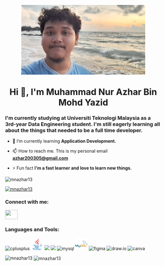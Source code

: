 <p align="center"><img align="center" alt="mnazhar13" width="400" src="Gambar Portfolio.jpg">

<h1 align="center">Hi 👋, I'm Muhammad Nur Azhar Bin Mohd Yazid</h1>
<h3 align="left">I'm currently studying at Universiti Teknologi Malaysia as a 3rd-year Data Engineering student. I'm still eagerly learning all about the things that needed to be a full time developer.</h3>

- 🌱 I’m currently learning **Application Development.**

- 📫 How to reach me. This is my personal email **azhar200305@gmail.com**

- ⚡ Fun fact **I'm a fast learner and love to learn new things.**

<p align="left"> <img src="https://komarev.com/ghpvc/?username=luqman08&label=Profile%20views&color=0e75b6&style=flat" alt="mnazhar13" /> </p>

<p align="left"> <a href="https://github.com/ryo-ma/github-profile-trophy"><img src="https://github-profile-trophy.vercel.app/?username=mnazhar13" alt="mnazhar13" /></a> </p>

<h3 align="left">Connect with me:</h3>
<p align="left">
<a href="https://www.linkedin.com/in/muhammad-nur-azhar-499b11256/" target="blank"><img align="center" src="https://raw.githubusercontent.com/rahuldkjain/github-profile-readme-generator/master/src/images/icons/Social/linked-in-alt.svg" alt="" height="30" width="40" /></a>
</p>

<h3 align="left">Languages and Tools:</h3>
<p align="left">
<img src="https://upload.wikimedia.org/wikipedia/commons/thumb/1/18/ISO_C%2B%2B_Logo.svg/180px-ISO_C%2B%2B_Logo.svg.png" alt="cplusplus" width="40" height="40"/>
<img src="https://raw.githubusercontent.com/devicons/devicon/master/icons/java/java-original.svg" alt="java" width="40" height="40"/>
<img src= "https://upload.wikimedia.org/wikipedia/commons/thumb/2/27/PHP-logo.svg/182px-PHP-logo.svg.png" height = 40>
<img src= "https://upload.wikimedia.org/wikipedia/commons/thumb/6/61/HTML5_logo_and_wordmark.svg/180px-HTML5_logo_and_wordmark.svg.png" height = 40> 
<img src="https://upload.wikimedia.org/wikipedia/commons/thumb/b/b2/Bootstrap_logo.svg/800px-Bootstrap_logo.svg.png" alt="mysql" width="50" height="40"/>
<img src="https://raw.githubusercontent.com/devicons/devicon/master/icons/mysql/mysql-original-wordmark.svg" alt="mysql" width="40" height="40"/>
<img src="https://www.vectorlogo.zone/logos/figma/figma-icon.svg" alt="figma" width="40" height="40"/>
<img src="https://upload.wikimedia.org/wikipedia/commons/thumb/3/3e/Diagrams.net_Logo.svg/768px-Diagrams.net_Logo.svg.png" alt="draw.io" width="40" height="40"/>
<img src="https://yt3.googleusercontent.com/M7S2_gnnaJT5buAfWW4tanX9NELz5PddzNCQgnRV1oP8t12s5pg4cYKMChkEoh8gtGX__KtcYKU=s900-c-k-c0x00ffffff-no-rj" alt="canva" width="40" height="40"/>
</p>

<p><img align="left" src="https://github-readme-stats.vercel.app/api/top-langs?username=mnazhar13&show_icons=true&locale=en&layout=compact" alt="mnazhar13" /></p>

<p>&nbsp;<img align="center" src="https://github-readme-stats.vercel.app/api?username=mnazhar13&show_icons=true&locale=en" alt="mnazhar13" /></p>
